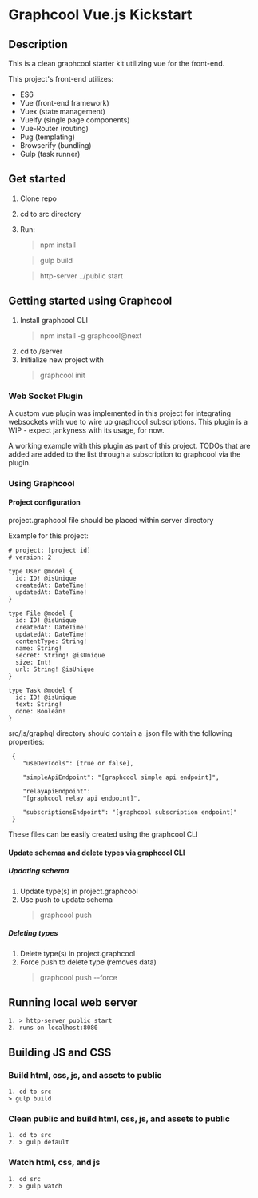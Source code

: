 # Graphcool Vue.js Kickstart

## Description
This is a clean graphcool starter kit utilizing vue for the front-end.

This project's front-end utilizes:
- ES6
- Vue (front-end framework)
- Vuex (state management)
- Vueify (single page components)
- Vue-Router (routing)
- Pug (templating)
- Browserify (bundling)
- Gulp (task runner)

## Get started
1. Clone repo
2. cd to src directory
3. Run:
    > npm install

    > gulp build
    
    > http-server ../public start

## Getting started using Graphcool
1. Install graphcool CLI
    > npm install -g graphcool@next
2. cd to /server
3. Initialize new project with
    > graphcool init

### Web Socket Plugin
A custom vue plugin was implemented in this project for integrating websockets with vue to wire up graphcool subscriptions. This plugin is a WIP - expect jankyness with its usage, for now.

A working example with this plugin as part of this project. TODOs that are added are added to the list through a subscription to graphcool via the plugin.

### Using Graphcool

#### Project configuration
project.graphcool file should be placed within server directory

Example for this project:
```
# project: [project id]
# version: 2

type User @model {
  id: ID! @isUnique
  createdAt: DateTime!
  updatedAt: DateTime!
}

type File @model {
  id: ID! @isUnique
  createdAt: DateTime!
  updatedAt: DateTime!
  contentType: String!
  name: String!
  secret: String! @isUnique
  size: Int!
  url: String! @isUnique
}

type Task @model {
  id: ID! @isUnique
  text: String!
  done: Boolean!
}
```

src/js/graphql directory should contain a .json file with the following properties:

```   
 {
    "useDevTools": [true or false],
    
    "simpleApiEndpoint": "[graphcool simple api endpoint]",
    
    "relayApiEndpoint": 
    "[graphcool relay api endpoint]",
    
    "subscriptionsEndpoint": "[graphcool subscription endpoint]"
 }
```

These files can be easily created using the graphcool CLI 

#### Update schemas and delete types via graphcool CLI

##### Updating schema
1. Update type(s) in project.graphcool
2. Use push to update schema
    > graphcool push 

##### Deleting types
1. Delete type(s) in project.graphcool
2. Force push to delete type (removes data)
    > graphcool push --force


## Running local web server
    1. > http-server public start
    2. runs on localhost:8080

## Building JS and CSS

### Build html, css, js, and assets to public
    1. cd to src
    > gulp build

### Clean public and build html, css, js, and assets to public
    1. cd to src
    2. > gulp default

### Watch html, css, and js
    1. cd src
    2. > gulp watch